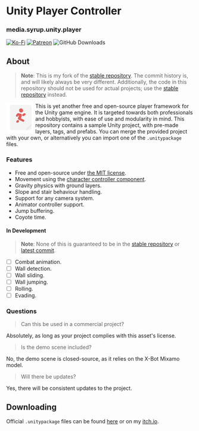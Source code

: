 # Unity Player Controller 
### media.syrup.unity.player

[![Ko-Fi](https://img.shields.io/badge/donate-kofi-blue?style=for-the-badge&logo=ko-fi&color=e57578&logoColor=FFFFFF&labelColor=262a35)](https://ko-fi.com/molasses)
[![Patreon](https://img.shields.io/badge/donate-patreon-blue?style=for-the-badge&logo=patreon&color=e57578&logoColor=FFFFFF&labelColor=262a35)](https://www.patreon.com/molasseslover)
![GitHub Downloads](https://img.shields.io/github/downloads/SyrupMedia/media.syrup.unity.player/total?color=e57578&logo=github&logoColor=FFFFFF&style=for-the-badge&labelColor=262a35)

## About
> **Note**: This is my fork of the [stable repository](https://github.com/SyrupMedia/media.syrup.unity.player).
The commit history is, and will likely always be very different.
Additionally, the code in this repository should not be used for
actual projects; use the [stable repository](https://github.com/SyrupMedia/media.syrup.unity.player) instead. 

<img src="Resources/Logo.svg" align="left" width="78px"/>
This is yet another free and open-source player framework for the 
Unity game engine. It is targeted towards both 
professionals and hobbyists, with ease of use and modularity in mind. 
This repository contains a sample Unity project, with pre-made layers,
tags, and prefabs. You can merge the provided project with your own, or
alternatively you can import one of the <code>.unitypackage</code> files. 
<br clear="left"/>

### Features

- Free and open-source under [the MIT license](LICENSE.md).
- Movement using the [character controller component](https://docs.unity3d.com/Manual/class-CharacterController.html).
- Gravity physics with ground layers.
- Slope and stair behaviour handling.
- Support for any camera system.
- Animator controller support.
- Jump buffering.
- Coyote time.

#### In Development
> **Note**: None of this is guaranteed to be in the [stable repository](https://github.com/SyrupMedia/media.syrup.unity.player) or [latest commit](https://github.com/MolassesLover/media.syrup.unity.player/commits/master).
- [ ] Combat animation.
- [ ] Wall detection.
- [ ] Wall sliding.
- [ ] Wall jumping.
- [ ] Rolling.
- [ ] Evading.

### Questions

> Can this be used in a commercial project?

Absolutely, as long as your project complies with this asset's license.

> Is the demo scene included?

No,  the demo scene is closed-source, as it relies on the X-Bot Mixamo model.

> Will there be updates?

Yes, there will be consistent updates to the project. 

## Downloading
Official `.unitypackage` files can be found 
[here](https://github.com/SyrupMedia/media.syrup.unity.player/releases/)
or on my [itch.io](https://molasseslover.itch.io/unity-player).
